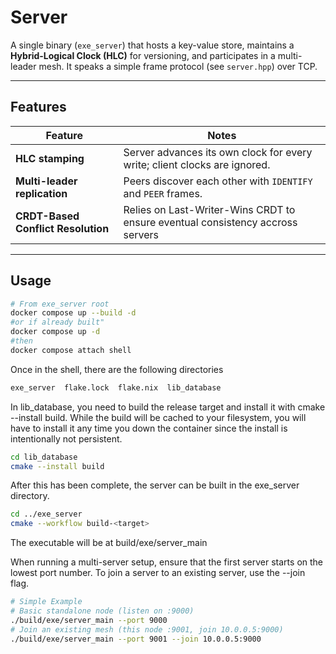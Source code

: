 # Server

A single binary (`exe_server`) that hosts a key-value store, maintains a
**Hybrid-Logical Clock (HLC)** for versioning, and participates in a
multi-leader mesh.  It speaks a simple frame protocol (see `server.hpp`)
over TCP.

---

## Features

| Feature | Notes |
|---------|-------|
| **HLC stamping** | Server advances its own clock for every write; client clocks are ignored. |
| **Multi-leader replication** | Peers discover each other with `IDENTIFY` and `PEER` frames. |
| **CRDT-Based Conflict Resolution** | Relies on Last-Writer-Wins CRDT to ensure eventual consistency accross servers |
---

## Usage

```bash
# From exe_server root
docker compose up --build -d
#or if already built"
docker compose up -d
#then
docker compose attach shell
```

Once in the shell, there are the following directories

```bash
exe_server  flake.lock  flake.nix  lib_database
```
In lib_database, you need to build the release target and install it with cmake --install build. While the build will be cached to your filesystem, you will have to install it any time you down the container since the install is intentionally not persistent.

```bash
cd lib_database
cmake --install build
```

After this has been complete, the server can be built in the exe_server directory.

```bash
cd ../exe_server
cmake --workflow build-<target>
```
The executable will be at build/exe/server_main

When running a multi-server setup, ensure that the first server starts on the lowest port number. To join a server to an existing server, use the --join flag.

``` bash
# Simple Example
# Basic standalone node (listen on :9000)
./build/exe/server_main --port 9000
# Join an existing mesh (this node :9001, join 10.0.0.5:9000)
./build/exe/server_main --port 9001 --join 10.0.0.5:9000
```